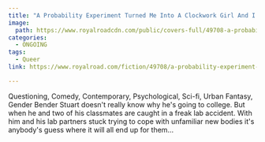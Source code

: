```yaml
---
title: "A Probability Experiment Turned Me Into A Clockwork Girl And I Really Don’t Know What To Make Of It All by nothingspecial"
image:
  path: https://www.royalroadcdn.com/public/covers-full/49708-a-probability-experiment-turned-me-into-a-clockwork.jpg
categories:
  - ONGOING
tags:
  - Queer
link: https://www.royalroad.com/fiction/49708/a-probability-experiment-turned-me-into-a-clockwork

---
```

Questioning, Comedy, Contemporary, Psychological, Sci-fi, Urban Fantasy, Gender Bender
Stuart doesn't really know why he's going to college. But when he and two of his classmates are caught in a freak lab accident. With him and his lab partners stuck trying to cope with unfamiliar new bodies it's anybody's guess where it will all end up for them...

